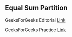 ## Equal Sum Partition

GeeksForGeeks Editorial [Link](https://www.geeksforgeeks.org/print-equal-sum-sets-array-partition-problem/)

GeeksForGeeks Practice [Link](https://practice.geeksforgeeks.org/problems/subset-sum-problem2014/1)
